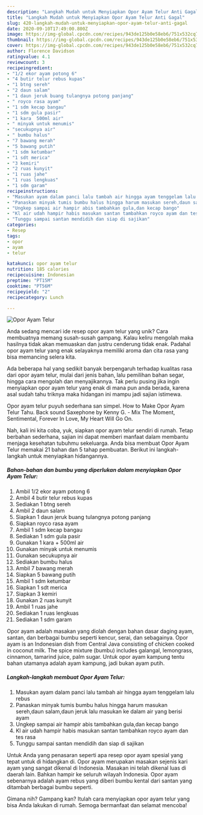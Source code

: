 ```yaml
---
description: "Langkah Mudah untuk Menyiapkan Opor Ayam Telur Anti Gagal"
title: "Langkah Mudah untuk Menyiapkan Opor Ayam Telur Anti Gagal"
slug: 420-langkah-mudah-untuk-menyiapkan-opor-ayam-telur-anti-gagal
date: 2020-09-10T17:49:00.800Z
image: https://img-global.cpcdn.com/recipes/943de125b0e58eb6/751x532cq70/opor-ayam-telur-foto-resep-utama.jpg
thumbnail: https://img-global.cpcdn.com/recipes/943de125b0e58eb6/751x532cq70/opor-ayam-telur-foto-resep-utama.jpg
cover: https://img-global.cpcdn.com/recipes/943de125b0e58eb6/751x532cq70/opor-ayam-telur-foto-resep-utama.jpg
author: Florence Davidson
ratingvalue: 4.1
reviewcount: 3
recipeingredient:
- "1/2 ekor ayam potong 6"
- "4 butir telur rebus kupas"
- "1 btng sereh"
- "2 daun salam"
- "1 daun jeruk buang tulangnya potong panjang"
- " royco rasa ayam"
- "1 sdm kecap bangau"
- "1 sdm gula pasir"
- "1 kara  500ml air"
- " minyak untuk menumis"
- "secukupnya air"
- " bumbu halus"
- "7 bawang merah"
- "5 bawang putih"
- "1 sdm ketumbar"
- "1 sdt merica"
- "3 kemiri"
- "2 ruas kunyit"
- "1 ruas jahe"
- "1 ruas lengkuas"
- "1 sdm garam"
recipeinstructions:
- "Masukan ayam dalam panci lalu tambah air hingga ayam tenggelam lalu rebus"
- "Panaskan minyak tumis bumbu halus hingga harum masukan sereh,daun salam,daun jeruk lalu masukan ke dalam air yang berisi ayam"
- "Ungkep sampai air hampir abis tambahkan gula,dan kecap bango"
- "Kl air udah hampir habis masukan santan tambahkan royco ayam dan tes rasa"
- "Tunggu sampai santan mendidih dan siap di sajikan"
categories:
- Resep
tags:
- opor
- ayam
- telur

katakunci: opor ayam telur 
nutrition: 185 calories
recipecuisine: Indonesian
preptime: "PT15M"
cooktime: "PT56M"
recipeyield: "2"
recipecategory: Lunch

---
```



![Opor Ayam Telur](https://img-global.cpcdn.com/recipes/943de125b0e58eb6/751x532cq70/opor-ayam-telur-foto-resep-utama.jpg)

Anda sedang mencari ide resep opor ayam telur yang unik? Cara membuatnya memang susah-susah gampang. Kalau keliru mengolah maka hasilnya tidak akan memuaskan dan justru cenderung tidak enak. Padahal opor ayam telur yang enak selayaknya memiliki aroma dan cita rasa yang bisa memancing selera kita.

Ada beberapa hal yang sedikit banyak berpengaruh terhadap kualitas rasa dari opor ayam telur, mulai dari jenis bahan, lalu pemilihan bahan segar, hingga cara mengolah dan menyajikannya. Tak perlu pusing jika ingin menyiapkan opor ayam telur yang enak di mana pun anda berada, karena asal sudah tahu triknya maka hidangan ini mampu jadi sajian istimewa.

Opor ayam telur puyuh sederhana san simpel. How to Make Opor Ayam Telur Tahu. Back sound Saxephone by Kenny G. - Mix The Moment, Sentimental, Forever In Love, My Heart Will Go On.


Nah, kali ini kita coba, yuk, siapkan opor ayam telur sendiri di rumah. Tetap berbahan sederhana, sajian ini dapat memberi manfaat dalam membantu menjaga kesehatan tubuhmu sekeluarga. Anda bisa membuat Opor Ayam Telur memakai 21 bahan dan 5 tahap pembuatan. Berikut ini langkah-langkah untuk menyiapkan hidangannya.

<!--inarticleads1-->

##### Bahan-bahan dan bumbu yang diperlukan dalam menyiapkan Opor Ayam Telur:

1. Ambil 1/2 ekor ayam potong 6
1. Ambil 4 butir telur rebus kupas
1. Sediakan 1 btng sereh
1. Ambil 2 daun salam
1. Siapkan 1 daun jeruk buang tulangnya potong panjang
1. Siapkan  royco rasa ayam
1. Ambil 1 sdm kecap bangau
1. Sediakan 1 sdm gula pasir
1. Gunakan 1 kara + 500ml air
1. Gunakan  minyak untuk menumis
1. Gunakan secukupnya air
1. Sediakan  bumbu halus
1. Ambil 7 bawang merah
1. Siapkan 5 bawang putih
1. Ambil 1 sdm ketumbar
1. Siapkan 1 sdt merica
1. Siapkan 3 kemiri
1. Gunakan 2 ruas kunyit
1. Ambil 1 ruas jahe
1. Sediakan 1 ruas lengkuas
1. Sediakan 1 sdm garam


Opor ayam adalah masakan yang diolah dengan bahan dasar daging ayam, santan, dan berbagai bumbu seperti kencur, serai, dan sebagainya. Opor ayam is an Indonesian dish from Central Java consisting of chicken cooked in coconut milk. The spice mixture (bumbu) includes galangal, lemongrass, cinnamon, tamarind juice, palm sugar. Untuk opor ayam kampung tentu bahan utamanya adalah ayam kampung, jadi bukan ayam putih. 

<!--inarticleads2-->

##### Langkah-langkah membuat Opor Ayam Telur:

1. Masukan ayam dalam panci lalu tambah air hingga ayam tenggelam lalu rebus
1. Panaskan minyak tumis bumbu halus hingga harum masukan sereh,daun salam,daun jeruk lalu masukan ke dalam air yang berisi ayam
1. Ungkep sampai air hampir abis tambahkan gula,dan kecap bango
1. Kl air udah hampir habis masukan santan tambahkan royco ayam dan tes rasa
1. Tunggu sampai santan mendidih dan siap di sajikan


Untuk Anda yang penasaran seperti apa resep opor ayam spesial yang tepat untuk di hidangkan di. Opor ayam merupakan masakan sejenis kari ayam yang sangat dikenal di Indonesia. Masakan ini telah dikenal luas di daerah lain. Bahkan hampir ke seluruh wilayah Indonesia. Opor ayam sebenarnya adalah ayam rebus yang diberi bumbu kental dari santan yang ditambah berbagai bumbu seperti. 

Gimana nih? Gampang kan? Itulah cara menyiapkan opor ayam telur yang bisa Anda lakukan di rumah. Semoga bermanfaat dan selamat mencoba!
